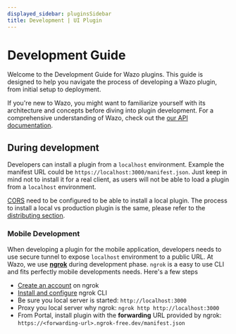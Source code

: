 ```yaml
---
displayed_sidebar: pluginsSidebar
title: Development | UI Plugin
---
```


# Development Guide

Welcome to the Development Guide for Wazo plugins. This guide is designed to help you navigate the process of developing a Wazo plugin, from initial setup to deployment.

If you're new to Wazo, you might want to familiarize yourself with its architecture and concepts before diving into plugin development. For a comprehensive understanding of Wazo, check out the [our API documentation](https://api.wazo.io/).


## During development

Developers can install a plugin from a `localhost` environment. Example the manifest URL could be `https://localhost:3000/manifest.json`. Just keep in mind not to install it for a real client, as users will not be able to load a plugin from a `localhost` environment.

[CORS](#cors) need to be configured to be able to install a local plugin. The process to install a local vs production plugin is the same, please refer to the [distributing section](#distributing).

### Mobile Development

When developing a plugin for the mobile application, developers needs to use secure tunnel to expose `localhost` environment to a public URL. At Wazo, we use [**ngrok**](https://ngrok.com/docs/getting-started/) during development phase. `ngrok` is a easy to use CLI and fits perfectly mobile developments needs. Here's a few steps

- [Create an account](https://ngrok.com/signup) on ngrok
- [Install and configure](https://ngrok.com/docs/getting-started/) ngrok CLI
- Be sure you local server is started: `http://localhost:3000`
- Proxy you local server why ngrok: `ngrok http http://localhost:3000`
- From Portal, install plugin with the **forwarding** URL provided by ngrok: `https://<forwarding-url>.ngrok-free.dev/manifest.json`
